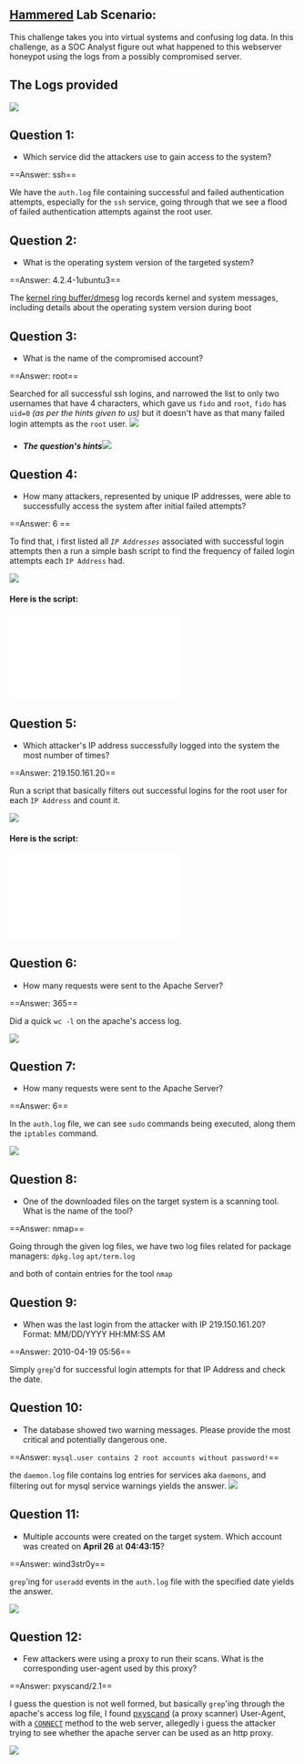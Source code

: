 ## [Hammered](https://cyberdefenders.org/blueteam-ctf-challenges/hammered/) Lab Scenario:
This challenge takes you into virtual systems and confusing log data. In this challenge, as a SOC Analyst figure out what happened to this webserver honeypot using the logs from a possibly compromised server.


## The Logs provided

![](attachments/Screenshot%202025-06-03%20at%204.12.51%20PM%201.png)
## Question 1:
- Which service did the attackers use to gain access to the system?

==Answer: ssh==

We have the `auth.log` file containing successful and failed authentication attempts, especially for the `ssh` service, going through that we see a flood of failed authentication attempts against the root user.
## Question 2:
- What is the operating system version of the targeted system?

==Answer: 4.2.4-1ubuntu3==


The [kernel ring buffer/dmesg](https://unix.stackexchange.com/a/198185) log records kernel and system messages, including details about the operating system version during boot
## Question 3:
- What is the name of the compromised account?

==Answer: root==

Searched for all successful ssh logins, and narrowed the list to only two usernames that have 4 characters, which gave us `fido` and `root`, `fido` has `uid=0` *(as per the hints given to us)* but it doesn't have as that many failed login attempts as the `root` user.
![](attachments/Screenshot%202025-06-04%20at%201.23.19%20PM.png)
- ##### The question's hints![](attachments/Screenshot%202025-06-04%20at%201.28.50%20PM.png)
## Question 4:
- How many attackers, represented by unique IP addresses, were able to successfully access the system after initial failed attempts?

==Answer: 6 ==

To find that, i first listed all *`IP Addresses`* associated with successful login attempts then a run a simple bash script to find the frequency of failed login attempts each `IP Address` had. 

![](attachments/Screenshot%202025-06-04%20at%209.28.43%20PM.png)
#### Here is the script:

![](attachments/failed_logins.sh)
## Question 5:
- Which attacker's IP address successfully logged into the system the most number of times?

==Answer: 219.150.161.20==

Run a script that basically filters out successful logins for the root user for each `IP Address` and count it.

![](attachments/Screenshot%202025-06-04%20at%209.50.20%20PM.png)

#### Here is the script:

![](attachments/successful_logins.sh)

## Question 6:
- How many requests were sent to the Apache Server?

==Answer: 365==

Did a quick `wc -l` on the apache's access log.

![](attachments/Screenshot%202025-06-04%20at%2010.02.10%20PM.png)
## Question 7:
- How many requests were sent to the Apache Server?

==Answer: 6==

In the `auth.log` file, we can see `sudo` commands being executed, along them the `iptables` command.

![](attachments/Screenshot%202025-06-04%20at%2010.08.23%20PM.png)

## Question 8:
- One of the downloaded files on the target system is a scanning tool. What is the name of the tool?

==Answer: nmap==

Going through the given log files, we have two log files related for package managers:
`dpkg.log`
`apt/term.log`

and both of contain entries for the tool `nmap`
## Question 9:
- When was the last login from the attacker with IP 219.150.161.20? Format: MM/DD/YYYY HH:MM:SS AM

==Answer: 2010-04-19 05:56==

Simply `grep`'d for successful login attempts for that IP Address and check the date.

## Question 10:
- The database showed two warning messages. Please provide the most critical and potentially dangerous one.

==Answer: `mysql.user contains 2 root accounts without password!`==

the `daemon.log` file contains log entries for services aka `daemons`, and filtering out for mysql service warnings yields the answer.
![](attachments/Screenshot%202025-06-05%20at%2012.54.06%20PM.png)

## Question 11:
- Multiple accounts were created on the target system. Which account was created on **April 26** at **04:43:15**?

==Answer: wind3str0y==

`grep`'ing for `useradd` events in the `auth.log` file with the specified date yields the answer.

![](attachments/Screenshot%202025-06-05%20at%2012.58.49%20PM.png)

## Question 12:
- Few attackers were using a proxy to run their scans. What is the corresponding user-agent used by this proxy?

==Answer: pxyscand/2.1==

I guess the question is not well formed, but basically `grep`'ing through the apache's access log file, I found [pxyscand](https://gitlab.chathispano.com/historico/pxysh) (a proxy scanner) User-Agent, with a [`CONNECT`](https://developer.mozilla.org/en-US/docs/Web/HTTP/Reference/Methods/CONNECT) method to the web server, allegedly i guess the attacker trying to see whether the apache server can be used as an http proxy. 

![](attachments/Screenshot%202025-06-05%20at%202.15.52%20PM.png)
